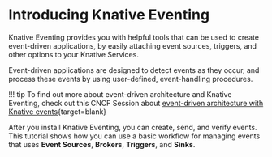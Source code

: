 # Introducing Knative Eventing

Knative Eventing provides you with helpful tools that can be used to create event-driven applications, by easily attaching event sources, triggers, and other options to your Knative Services.

Event-driven applications are designed to detect events as they occur, and process these events by using user-defined, event-handling procedures.

!!! tip
    To find out more about event-driven architecture and Knative Eventing, check out this CNCF Session about [event-driven architecture with Knative events](https://www.cncf.io/online-programs/event-driven-architecture-with-knative-events/){target=blank}

After you install Knative Eventing, you can create, send, and verify events. This tutorial shows how you can use a basic workflow for managing events that uses **Event Sources**, **Brokers**, **Triggers**, and **Sinks**.
